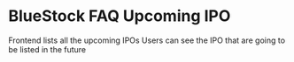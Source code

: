 # BlueStock FAQ Upcoming IPO

 Frontend lists all the upcoming IPOs
 Users can see the IPO that are going to be listed in the future 

